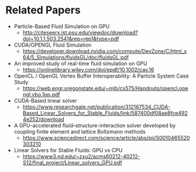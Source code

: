 # Related Papers
- Particle-Based Fluid Simulation on GPU
  - http://citeseerx.ist.psu.edu/viewdoc/download?doi=10.1.1.503.2541&rep=rep1&type=pdf
- CUDA/OPENGL Fluid Simulation
  - https://developer.download.nvidia.com/compute/DevZone/C/html_x64/5_Simulations/fluidsGL/doc/fluidsGL.pdf
- An improved study of real-time fluid simulation on GPU
  - https://onlinelibrary.wiley.com/doi/epdf/10.1002/cav.16
- OpenCL / OpenGL Vertex Buffer Interoperability: A Particle System Case Study
  - https://web.engr.oregonstate.edu/~mjb/cs575/Handouts/opencl.opengl.vbo.1pp.pdf
- CUDA-Based linear solver
  - https://www.researchgate.net/publication/312167534_CUDA-Based_Linear_Solvers_for_Stable_Fluids/link/587400df08ae8fce4924e252/download
- A GPU-accelerated fluid–structure-interaction solver developed by coupling finite element and lattice Boltzmann methods
  - https://www.sciencedirect.com/science/article/abs/pii/S0010465520303210
- Linear Solvers for Stable Fluids: GPU vs CPU
  -  https://www3.nd.edu/~zxu2/acms60212-40212-S12/final_project/Linear_solvers_GPU.pdf
